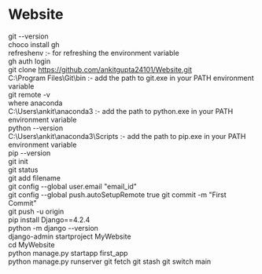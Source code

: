 # Website
git --version \
choco install gh \
refreshenv :- for refreshing the environment variable \
gh auth login \
git clone https://github.com/ankitgupta24101/Website.git \
C:\Program Files\Git\bin :- add the path to git.exe in your PATH environment variable \
git remote -v \
where anaconda \
C:\Users\ankit\anaconda3 :- add the path to python.exe in your PATH environment variable  \
python --version \
C:\Users\ankit\anaconda3\Scripts  :- add the path to pip.exe in your PATH environment variable \
pip --version \
git init \
git status \
git add filename \
git config --global user.email "email_id" \
git config --global push.autoSetupRemote true
git commit -m "First Commit" \
git push -u origin \
pip install Django==4.2.4 \
python -m django --version \
django-admin startproject MyWebsite \
cd MyWebsite \
python manage.py startapp first_app \
python manage.py runserver
git fetch
git stash
git switch main